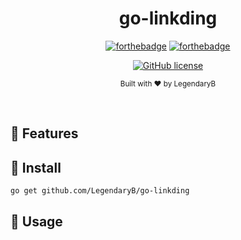 ﻿<div align="center">

<h1>go-linkding</h1>

[![forthebadge](https://forthebadge.com/images/badges/fuck-it-ship-it.svg)](https://forthebadge.com)
[![forthebadge](https://forthebadge.com/images/badges/made-with-go.svg)](https://forthebadge.com)

[![GitHub license](https://img.shields.io/github/license/LegendaryB/go-linkding.svg?longCache=true&style=flat-square)](https://github.com/LegendaryB/go-linkding/blob/main/LICENSE.txt)

<sub>Built with ❤︎ by LegendaryB</sub>

</div><br>

## 🎯 Features



## 🚀 Install

```
go get github.com/LegendaryB/go-linkding
```

## 📝 Usage